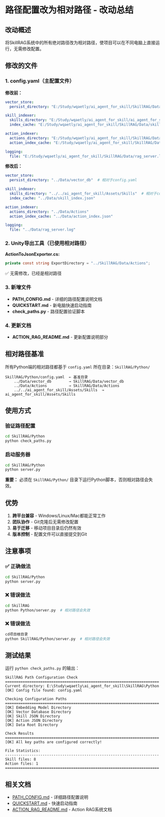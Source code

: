 # 路径配置改为相对路径 - 改动总结

## 改动概述

将SkillRAG系统中的所有绝对路径改为相对路径，使项目可以在不同电脑上直接运行，无需修改配置。

## 修改的文件

### 1. config.yaml（主配置文件）

**修改前：**
```yaml
vector_store:
  persist_directory: "E:/Study/wqaetly/ai_agent_for_skill/SkillRAG/Data/vector_db"

skill_indexer:
  skills_directory: "E:/Study/wqaetly/ai_agent_for_skill/ai_agent_for_skill/Assets/Skills"
  index_cache: "E:/Study/wqaetly/ai_agent_for_skill/SkillRAG/Data/skill_index.json"

action_indexer:
  actions_directory: "E:/Study/wqaetly/ai_agent_for_skill/SkillRAG/Data/Actions"
  action_index_cache: "E:/Study/wqaetly/ai_agent_for_skill/SkillRAG/Data/action_index.json"

logging:
  file: "E:/Study/wqaetly/ai_agent_for_skill/SkillRAG/Data/rag_server.log"
```

**修改后：**
```yaml
vector_store:
  persist_directory: "../Data/vector_db"  # 相对于config.yaml

skill_indexer:
  skills_directory: "../../ai_agent_for_skill/Assets/Skills"  # 相对于config.yaml
  index_cache: "../Data/skill_index.json"

action_indexer:
  actions_directory: "../Data/Actions"
  action_index_cache: "../Data/action_index.json"

logging:
  file: "../Data/rag_server.log"
```

### 2. Unity导出工具（已使用相对路径）

**ActionToJsonExporter.cs:**
```csharp
private const string ExportDirectory = "../SkillRAG/Data/Actions";
```
✅ 无需修改，已经是相对路径

### 3. 新增文件

- **PATH_CONFIG.md** - 详细的路径配置说明文档
- **QUICKSTART.md** - 新电脑快速启动指南
- **check_paths.py** - 路径配置验证脚本

### 4. 更新文档

- **ACTION_RAG_README.md** - 更新配置说明部分

## 相对路径基准

所有Python端的相对路径都基于 `config.yaml` 所在目录：`SkillRAG/Python/`

```
SkillRAG/Python/config.yaml  ← 基准目录
    ../Data/vector_db        → SkillRAG/Data/vector_db
    ../Data/Actions          → SkillRAG/Data/Actions
    ../../ai_agent_for_skill/Assets/Skills  → ai_agent_for_skill/Assets/Skills
```

## 使用方式

### 验证路径配置
```bash
cd SkillRAG/Python
python check_paths.py
```

### 启动服务器
```bash
cd SkillRAG/Python
python server.py
```

**重要：** 必须在 `SkillRAG/Python/` 目录下运行Python脚本，否则相对路径会失效。

## 优势

1. **跨平台兼容** - Windows/Linux/Mac都能正常工作
2. **团队协作** - Git克隆后无需修改配置
3. **易于迁移** - 移动项目目录后仍然有效
4. **版本控制** - 配置文件可以直接提交到Git

## 注意事项

### ✅ 正确做法
```bash
cd SkillRAG/Python
python server.py
```

### ❌ 错误做法
```bash
cd SkillRAG
python Python/server.py  # 相对路径会失效
```

### ❌ 错误做法
```bash
cd项目根目录
python SkillRAG/Python/server.py  # 相对路径会失效
```

## 测试结果

运行 `python check_paths.py` 的输出：

```
SkillRAG Path Configuration Check
======================================================================
Current directory: E:\Study\wqaetly\ai_agent_for_skill\SkillRAG\Python
[OK] Config file found: config.yaml

Checking Configuration Paths
======================================================================
[OK] Embedding Model Directory
[OK] Vector Database Directory
[OK] Skill JSON Directory
[OK] Action JSON Directory
[OK] Data Root Directory

Check Results
======================================================================
[OK] All key paths are configured correctly!

File Statistics:
----------------------------------------------------------------------
Skill files: 8
Action files: 1
======================================================================
```

## 相关文档

- [PATH_CONFIG.md](PATH_CONFIG.md) - 详细路径配置说明
- [QUICKSTART.md](QUICKSTART.md) - 快速启动指南
- [ACTION_RAG_README.md](ACTION_RAG_README.md) - Action RAG系统文档
